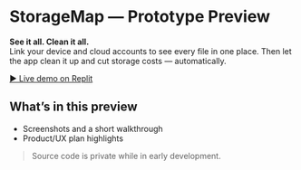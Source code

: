 # StorageMap — Prototype Preview
**See it all. Clean it all.**  
Link your device and cloud accounts to see every file in one place. Then let the app clean it up and cut storage costs — automatically.

[▶️ Live demo on Replit](https://<your-replit-link>)

## What’s in this preview
- Screenshots and a short walkthrough
- Product/UX plan highlights

> Source code is private while in early development.
